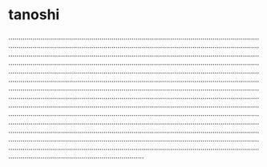 # tanoshi

...........................................................................................................................................................................................................................................................................................................................................................................................................................................................................................................................................................................................................................................................................................................................................................................................................................................................................................................................................................................................................................................................................................................................................................................................................................................................................................................................................................................................................................................................................................................................................................................................................................................................................................................................................................................................................................................................................